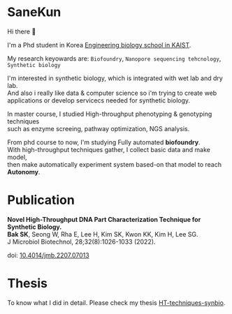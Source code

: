 # SaneKun

Hi there 👋  

I'm a Phd student in Korea [Engineering biology school in KAIST](https://eb.kaist.ac.kr/#Main).

My research keyowards are:  `Biofoundry`, `Nanopore sequencing tehcnology`, `Synthetic biology`

I'm interested in synthetic biology, which is integrated with wet lab and dry lab.  
And also i really like data & computer science so i'm trying to create web applications or develop servicecs needed for synthetic biology.  

In master course, I studied High-throughput phenotyping & genotyping techniques  
such as enzyme screeing, pathway optimization, NGS analysis.  

From phd course to now, I'm studying Fully automated **biofoundry**.  
With high-throughput techniques gather, I collect basic data and make model,  
then make automatically experiment system based-on that model to reach **Autonomy**.


# Publication
**Novel High-Throughput DNA Part Characterization Technique for Synthetic Biology.**  
**Bak SK**, Seong W, Rha E, Lee H, Kim SK, Kwon KK, Kim H, Lee SG.                    
J Microbiol Biotechnol, 28;32(8):1026-1033 (2022). 

doi: [10.4014/jmb.2207.07013](https://doi.org/10.4014/jmb.2207.07013)

# Thesis

To know what I did in detail. Please check my thesis [HT-techniques-synbio](https://github.com/Lelp27/HT-techniques-synbio).  
